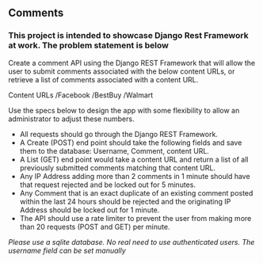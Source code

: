 ## Comments ##


### This project is intended to showcase Django Rest Framework at work. The problem statement is below ###


Create a comment API using the Django REST Framework that will allow the user to submit comments associated with the below content URLs, or retrieve a list of comments associated with a content URL.

Content URLs
/Facebook
/BestBuy
/Walmart

Use the specs below to design the app with some flexibility to allow an administrator to adjust these numbers.

* All requests should go through the Django REST Framework.
* A Create (POST) end point should take the following fields and save them to the database: Username, Comment, content URL.
* A List (GET) end point would take a content URL and return a list of all previously submitted comments matching that content URL.
* Any IP Address adding more than 2 comments in 1 minute should have that request rejected and be locked out for 5 minutes.
* Any Comment that is an exact duplicate of an existing comment posted within the last 24 hours should be rejected and the originating IP Address should be locked out for 1 minute.
* The API should use a rate limiter to prevent the user from making more than 20 requests (POST and GET) per minute.

*Please use a sqlite database.*
*No real need to use authenticated users. The username field can be set manually*
